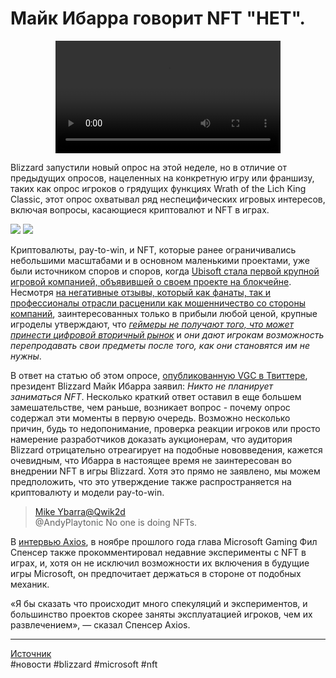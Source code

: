 # Майк Ибарра говорит NFT "НЕТ".

<center>

<video src='https://raw.githubusercontent.com/MagicalCow/TrinkIT-News/main/Assets/WH326716/WH326716-01.mp4' width=360/>
</center>

Blizzard запустили новый опрос на этой неделе, но в отличие от предыдущих опросов, нацеленных на конкретную игру или франшизу, таких как опрос игроков о грядущих функциях Wrath of the Lich King Classic, этот опрос охватывал ряд неспецифических игровых интересов, включая вопросы, касающиеся криптовалют и NFT в играх.

[![](https://wow.zamimg.com/uploads/screenshots/normal/1058662.png?maxHeight=480)](https://wow.zamimg.com/uploads/screenshots/normal/1058662.png) [![](https://wow.zamimg.com/uploads/screenshots/normal/1058663.png?maxHeight=480)](https://wow.zamimg.com/uploads/screenshots/normal/1058663.png)  

Криптовалюты, pay-to-win, и NFT, которые ранее ограничивались небольшими масштабами и в основном маленькими проектами, уже были источником споров и споров, когда [Ubisoft стала первой крупной игровой компанией, объявившей о своем проекте на блокчейне](https://www.rbc.ru/crypto/news/61b055139a794727578ed0db). Несмотря [на негативные отзывы, который как фанаты, так и профессионалы отрасли расценили как мошенничество со стороны компаний](https://www.pcworld.com/article/614965/the-video-game-industry-isnt-sold-on-nfts.html), заинтересованных только в прибыли любой ценой, крупные игроделы утверждают, что [*геймеры не получают того, что может принести цифровой вторичный рынок*](https://www.finder.com.au/ubisoft-interview-nfts) и *они дают игрокам возможность перепродавать свои предметы после того, как они становятся им не нужны*.

В ответ на статью об этом опросе, [опубликованную VGC в Твиттере](https://twitter.com/AndyPlaytonic/status/1515610341090242564), президент Blizzard Майк Ибарра заявил: *Никто не планирует заниматься NFT*. Несколько краткий ответ оставил в еще большем замешательстве, чем раньше, возникает вопрос - почему опрос содержал эти моменты в первую очередь. Возможно несколько причин, будь то недопонимание, проверка реакции игроков или просто намерение разработчиков доказать аукционерам, что аудитория Blizzard отрицательно отреагирует на подобные нововведения, кажется очевидным, что Ибарра в настоящее время не заинтересован во внедрении NFT в игры Blizzard. Хотя это прямо не заявлено, мы можем предположить, что это утверждение также распространяется на криптовалюту и модели pay-to-win.

> [Mike Ybarra@Qwik](https://twitter.com/Qwik)[2d](https://twitter.com/Qwik/status/1515692755296555011)  
> @AndyPlaytonic No one is doing NFTs.

В [интервью Axios](https://www.axios.com/xbox-exploitive-nft-gaming-projects-cb3d885f-694c-462d-bcb1-a24c892db32f.html), в ноябре прошлого года глава Microsoft Gaming Фил Спенсер также прокомментировал недавние эксперименты с NFT в играх, и, хотя он не исключил возможности их включения в будущие игры Microsoft, он предпочитает держаться в стороне от подобных механик.

«Я бы сказать что происходит много спекуляций и экспериментов, и большинство проектов скорее заняты эксплуатацией игроков, чем их развлечением», — сказал Спенсер Axios.

---
[Источник](https://www.wowhead.com/news/WH326716.md)  
#новости #blizzard #microsoft #nft